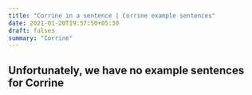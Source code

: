 ```yaml
---
title: "Corrine in a sentence | Corrine example sentences"
date: 2021-01-20T19:57:50+05:30
draft: falses
summary: "Corrine"
---
```

## Unfortunately, we have no example sentences for Corrine                 
